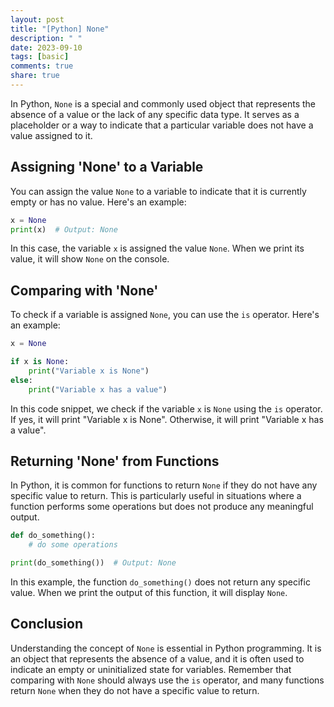 ```yaml
---
layout: post
title: "[Python] None"
description: " "
date: 2023-09-10
tags: [basic]
comments: true
share: true
---
```


In Python, `None` is a special and commonly used object that represents the absence of a value or the lack of any specific data type. It serves as a placeholder or a way to indicate that a particular variable does not have a value assigned to it.

## Assigning 'None' to a Variable

You can assign the value `None` to a variable to indicate that it is currently empty or has no value. Here's an example:

```python
x = None
print(x)  # Output: None
```

In this case, the variable `x` is assigned the value `None`. When we print its value, it will show `None` on the console.

## Comparing with 'None'

To check if a variable is assigned `None`, you can use the `is` operator. Here's an example:

```python
x = None

if x is None:
    print("Variable x is None")
else:
    print("Variable x has a value")
```

In this code snippet, we check if the variable `x` is `None` using the `is` operator. If yes, it will print "Variable x is None". Otherwise, it will print "Variable x has a value".

## Returning 'None' from Functions

In Python, it is common for functions to return `None` if they do not have any specific value to return. This is particularly useful in situations where a function performs some operations but does not produce any meaningful output.

```python
def do_something():
    # do some operations

print(do_something())  # Output: None
```

In this example, the function `do_something()` does not return any specific value. When we print the output of this function, it will display `None`.

## Conclusion

Understanding the concept of `None` is essential in Python programming. It is an object that represents the absence of a value, and it is often used to indicate an empty or uninitialized state for variables. Remember that comparing with `None` should always use the `is` operator, and many functions return `None` when they do not have a specific value to return.